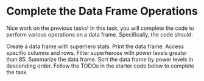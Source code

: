 # Complete the Data Frame Operations

Nice work on the previous tasks! In this task, you will complete the code to perform various operations on a data frame. Specifically, the code should:

Create a data frame with superhero stats.
Print the data frame.
Access specific columns and rows.
Filter superheroes with power levels greater than 85.
Summarize the data frame.
Sort the data frame by power levels in descending order.
Follow the TODOs in the starter code below to complete the task.